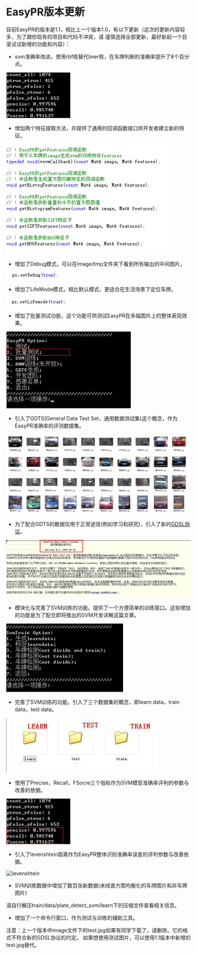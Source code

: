 EasyPR版本更新
======

目前EasyPR的版本是1.1，相比上一个版本1.0，有以下更新（这次的更新内容较多，为了跟你现有的项目和代码不冲突，请
谨慎选择全部更新，最好新起一个目录试试新增的功能和内容）：

* svm准确率改进。使用rbf核替代liner核，在车牌判断的准确率提升了8个百分点。

![svm准确率改进](doc/res/svm_upgragde.png)

* 增加两个特征提取方法，并提供了通用的回调函数接口供开发者建立新的特征。

![fetures](doc/res/fetures.png)

* 增加了Debug模式，可以在image/tmp文件夹下看到所有输出的中间图片。

![Debug模式](doc/res/debug.jpg)

* 增加了LifeMode模式，相比默认模式，更适合在生活场景下定位车牌。

![LifeMode模式](doc/res/lifemode.jpg)

* 增加了批量测试功能，这个功能可供测试EasyPR在多幅图片上的整体表现效果。

![批量测试](doc/res/batch_operation.jpg)

* 引入了GDTS(General Data Test Set，通用数据测试集)这个概念，作为EasyPR准确率的评测数据集。

![GDTS](doc/res/general_test.jpg)

* 为了配合GDTS的数据仅用于正常途径(例如学习和研究)，引入了新的[GDSL协议](images/GDSL.txt)。

![GDSL](doc/res/gdsl.jpg)

* 模块化与完善了SVM训练的功能。提供了一个方便简单的训练窗口。这些增加的功能是为了配合即将推出的SVM开发详解这篇文章。

![SVM训练](doc/res/svm_train.jpg)

* 完善了SVM训练的功能。引入了三个数据集的概念，即learn data，train data，test data。

![SVM训练集](doc/res/svm_data.jpg)

* 使用了Precise，Recall，FSocre三个指标作为SVM模型准确率评判的参数与改善的依据。

![SVM指标](doc/res/svm_rate.jpg)

* 引入了levenshtein距离作为EasyPR整体识别准确率误差的评判参数与改善依据。

![levenshtein](doc/res/levenshtein.jpg)

* SVM训练数据中增加了数百张新数据(未经直方图均衡化的车牌图片和非车牌图片)

请自行解压train/data/plate_detect_svm/learn下的压缩文件查看相关信息。

* 增加了一个命令行窗口，作为测试与训练的辅助工具。

注意：上一个版本中image文件下的test.jpg如果有同学下载了，请删除。它的格式不符合新的GDSL协议的约定。
如果想使用测试图片，可以使用1.1版本中新增的test.jpg替代。
